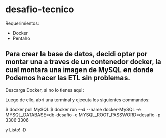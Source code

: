 # desafio-tecnico
 
Requerimientos:
* Docker
* Pentaho

## Para crear la base de datos, decidi optar por montar una a traves de un contenedor docker, la cual montara una imagen de MySQL en donde Podemos hacer las ETL sin problemas.

Descarga Docker, si no lo tienes aqui: 

Luego de ello, abri una terminal y ejecuta los siguientes commandos: 

$ docker pull MySQL
$ docker run --d --name docker-MySQL -e MYSQL_DATABASE=db-desafio -e MYSQL_ROOT_PASSWORD=desafio -p 3306:3306

y Listo! :D


